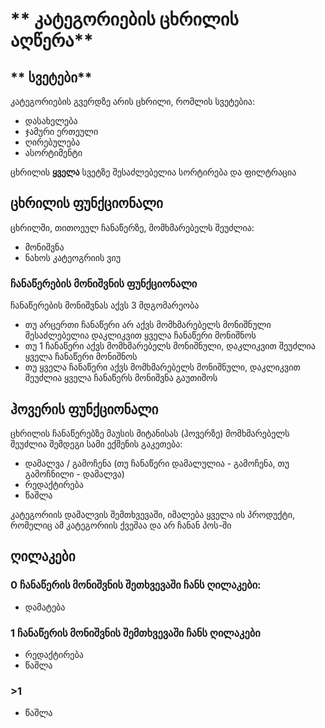 # ** კატეგორიების ცხრილის აღწერა**

## ** სვეტები**

კატეგორიების გვერდზე არის ცხრილი, რომლის სვეტებია:

- დასახელება
- ჯამური ერთეული
- ღირებულება
- ასორტიმენტი

ცხრილის **ყველა** სვეტზე შესაძლებელია სორტირება და ფილტრაცია

## **ცხრილის ფუნქციონალი**

ცხრილში, თითოეულ ჩანაწერზე, მომხმარებელს შეუძლია:

- მონიშვნა
- ნახოს კატეოგრიის ვიუ

### ჩანაწერების მონიშვნის ფუნქციონალი

ჩანაწერების მონიშვნას აქვს 3 მდგომარეობა
- თუ არცერთი ჩანაწერი არ აქვს მომხმარებელს მონიშნული შესაძლებელია დაკლიკვით ყველა ჩანაწერი მონიშნოს
- თუ 1 ჩანაწერი აქვს მომხმარებელს მონიშნული, დაკლიკვით შეუძლია ყველა ჩანაწერი მონიშნოს
- თუ ყველა ჩანაწერი აქვს მომხმარებელს მონიშნული, დაკლიკვით შეუძლია ყველა ჩანაწერს მონიშვნა გაუთიშოს

## **ჰოვერის ფუნქციონალი**

ცხრილის ჩანაწერებზე მაუსის მიტანისას (ჰოვერზე) მომხმარებელს შეუძლია შემდეგი სამი ექშენის გაკეთება:

- დამალვა / გამოჩენა (თუ ჩანაწერი დამალულია - გამოჩენა, თუ გამოჩნილი - დამალვა)
- რედაქტირება
- წაშლა

კატეგორიის დამალვის შემთხვევაში, იმალება ყველა ის პროდუქტი, რომელიც ამ კატეგორიის ქვეშაა და არ ჩანან პოს-ში

## **ღილაკები**

### 0 ჩანაწერის მონიშვნის შეთხვევაში ჩანს ღილაკები:

- დამატება

### 1 ჩანაწერის მონიშვნის შემთხვევაში ჩანს ღილაკები

- რედაქტირება
- წაშლა

### >1

- წაშლა